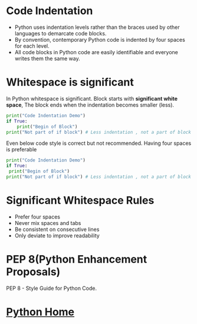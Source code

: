# Code Indentation
- Python uses indentation levels rather than the braces used by other languages to demarcate code blocks.
- By convention, contemporary Python code is indented by four spaces for each level.
- All code blocks in Python code are easily identifiable and everyone writes them the same way.

# Whitespace is significant
In Python whitespace is significant. Block starts with **significant white space**, The block ends when the indentation becomes smaller (less).
```Python
print("Code Indentation Demo")
if True:
    print("Begin of Block")
print("Not part of if block") # Less indentation , not a part of block
```
Even below code style is correct but not recommended. Having four spaces is preferable
```Python
print("Code Indentation Demo")
if True:
 print("Begin of Block")
print("Not part of if block") # Less indentation , not a part of block

```
# Significant Whitespace Rules
- Prefer four spaces
- Never mix spaces and tabs
- Be consistent on consecutive lines
- Only deviate to improve readability

# PEP 8(Python Enhancement Proposals)
 PEP 8 - Style Guide for Python Code.

# [Python Home](index.html) 
